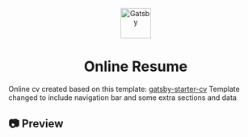 <p align="center">
  <a href="https://www.gatsbyjs.org">
    <img alt="Gatsby" src="https://www.gatsbyjs.org/monogram.svg" width="60" />
  </a>
</p>
<h1 align="center">
  Online Resume
</h1>

Online cv created based on this template: [gatsby-starter-cv](https://github.com/santosfrancisco/gatsby-starter-cv)
Template changed to include navigation bar and some extra sections and data

## 📷 Preview

<!-- ![Preview](./preview.png)

## 🚀 Quick start

1.  **Create a Gatsby site.**

    Use the Gatsby CLI to create a new site, specifying the default starter.

    ```sh
    # create a new Gatsby site using the default starter
    npx gatsby new my-default-starter https://github.com/ajimenezdev/gatsby-cv
    ```

1.  **Start developing.**

    Navigate into your new site’s directory and start it up.

    ```sh
    cd my-default-starter/
    yarn develop
    ```

1.  **Open the source code and start editing!**

    Your site is now running at `http://localhost:8000`!

    \_Note: You'll also see a second link: `http://localhost:8000/___graphql`. This is a tool you can use to experiment with querying your data. Learn more about using this tool in the [Gatsby tutorial](https://www.gatsbyjs.org/tutorial/part-five/#introducing-graphiql).\_

    Open the `my-default-starter` directory in your code editor of choice and edit `src/pages/index.js`. Save your changes and the browser will update in real time!

1. **Generate production build**

  That command will generate a production build on _public_ folder
  ```sh
    yarn build
  ```

## Configuration

Update the configuration file with your data. The configuration file is in ```data/siteConfig.js```

:warning: NOTE: Please change googleAnalyticsId to your ID.  See https://analytics.google.com for details.

> **Skills** is a set of your personal skills and their respective levels ranging from > 0 to 100.
> **jobs** is a set of your work experiences

```js
module.exports = {
  siteTitle: "Hi! I'm Alvaro!",
  siteDescription: `This is my personal website`,
  keyWords: ['gatsbyjs', 'react', 'curriculum'],
  authorName: 'Alvaro Jimenez',
  twitterUsername: 'ajimenezdev',
  githubUsername: 'ajimenezdev',
  authorAvatar: '/images/avatar.jpg',
  authorDescription: `I'm a full-stack JS developer, currently focused in React/React Native development and blockchain solutions.<br/><br/>
  I worked in multiple stacks (React, AngularJs, .Net, Java, Android...), environments and types of companies (Startup, medium size and big corporate).<br/><br/>
  I currently work remotely as a frontend developer and mainly working with <strong>Javascript, React/ReactNative, NodeJS and Blockchain.</strong>`,
  skills: [
    {
      name: 'HTML',
      level: 90,
    },
    {
      name: 'CSS',
      level: 85,
    },
    {
      name: 'Javascript',
      level: 90,
    },
    {
      name: 'React',
      level: 85,
    },
    {
      name: 'ReactNative',
      level: 80,
    },
    {
      name: 'NodeJs',
      level: 40,
    },
    {
      name: 'Git',
      level: 75,
    },
    {
      name: 'Bitcoin',
      level: 30,
    },
    {
      name: 'Ethereum & smartcontract',
      level: 30,
    },
  ],
  jobs: [
    {
      company: 'Lifelabs.io',
      begin: {
        month: 'may',
        year: '2018',
      },
      duration: null,
      location: 'UK - Remote',
      occupation: 'Lead Frontend Developer',
      description:
        'I joined the company as one of the main developers, leading the frontend and mobile app development and helping with the architecture and coordination of the backend and blokchain teams.',
    },
    /* ... */
  ],
  publications: [
    {
      title: 'React Native intermediate level',
      company_medium: 'OpenWebinars',
      date: {
        month: 'jun',
        year: '2019',
      },
      link: 'https://openwebinars.net/cursos/react-native-intermedio/',
      description:
        'Online training recorded for spanish e-learning platform. The training is for developers who know a little bit of ReactNative and wants to learn more about the platform',
    },
    /* ... */
  ],
  education: [
    {
      school: 'University of Balearic Islands',
      degree: 'Bachelor degree',
      field: 'Software Engineering',
      startYear: 2006,
      endYear: 2011,
    },
  ],
  languages: [
    {
      language: 'Spanish',
      level: 'Native tongue',
      code: 'ES',
    },
    {
      language: 'English',
      level: 'Fluid Written & Spoken',
      code: 'GB',
    },
    /* ... */
  ],
  social: {
    twitter: 'https://twitter.com/ajimenezdev/',
    linkedin: 'https://www.linkedin.com/in/alvarojimenezmartin/',
    github: 'https://github.com/ajimenezdev/',
    email: 'ajmjimens@gmail.com',
  },
  hobbies: [
    {
      name: 'Football',
      icon: 'FaFutbol',
    },
    /* ... */
  ],
  siteUrl: 'https://alvarojimenezmartin.com',
  pathPrefix: '/gatsby-starter-cv', // Note: it must *not* have a trailing slash.
  siteCover: '/images/cover.jpeg',
  googleAnalyticsId: 'UA-000000000-1',
  background_color: '#ffffff',
  theme_color: '#25303B',
  display: 'minimal-ui',
  icon: 'src/assets/favicon.jpg',
  resume: '/resume_alvaro_jimenez.pdf',
  headerLinks: [
    // {
    //   label: 'Alvaro Jimenez Martin',
    //   url: '/',
    // },
    {
      label: 'About',
      url: 'about',
    },
    {
      label: 'Skills',
      url: 'skills',
    },
    {
      label: 'Experience',
      url: 'experience',
    },
    {
      label: 'Publications',
      url: 'publications',
    },
    {
      label: 'Education',
      url: 'education',
    },
    {
      label: 'Hobbies',
      url: 'hobbies',
    }
  ],
}
``` -->
